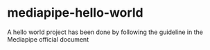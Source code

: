 # mediapipe-hello-world
A hello world project has been done by following the guideline in the Mediapipe official document
